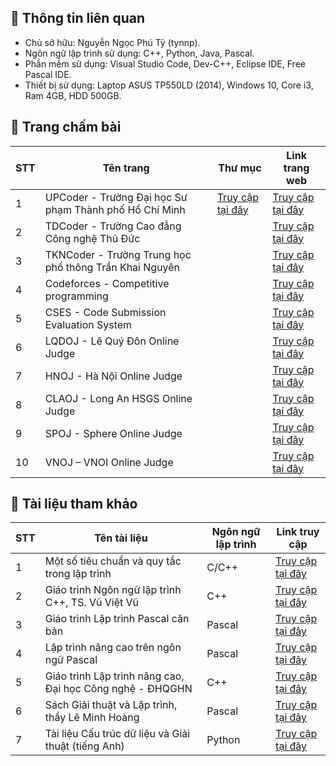 ## 📑 Thông tin liên quan
- Chủ sở hữu: Nguyễn Ngọc Phú Tỷ (tynnp).
- Ngôn ngữ lập trình sử dụng: C++, Python, Java, Pascal.
- Phần mềm sử dụng: Visual Studio Code, Dev-C++, Eclipse IDE, Free Pascal IDE.
- Thiết bị sử dụng: Laptop ASUS TP550LD (2014), Windows 10, Core i3, Ram 4GB, HDD 500GB.

## 📰 Trang chấm bài
| STT | Tên trang | Thư mục | Link trang web |
| --- | --------- | ------- | -------------- |
| 1 | UPCoder - Trường Đại học Sư phạm Thành phố Hồ Chí Minh| [Truy cập tại đây](https://github.com/tynnp/practice/tree/main/UPCODER) | [Truy cập tại đây](http://upcoder.xyz/) |
| 2 | TDCoder - Trường Cao đẳng Công nghệ Thủ Đức| | [Truy cập tại đây](http://tdc.upcoder.xyz/) |
| 3 | TKNCoder - Trường Trung học phổ thông Trần Khai Nguyên| | [Truy cập tại đây](https://tkncoder.net/) |
| 4 | Codeforces - Competitive programming | | [Truy cập tại đây](https://codeforces.com/) |
| 5 | CSES - Code Submission Evaluation System | | [Truy cập tại đây](https://cses.fi/) |
| 6 | LQDOJ - Lê Quý Đôn Online Judge | | [Truy cập tại đây](https://lqdoj.edu.vn/) |
| 7 | HNOJ - Hà Nội Online Judge | | [Truy cập tại đây](https://hnoj.edu.vn/) |
| 8 | CLAOJ - Long An HSGS Online Judge | | [Truy cập tại đây](https://claoj.edu.vn/) |
| 9 | SPOJ - Sphere Online Judge | | [Truy cập tại đây](https://www.spoj.com/) |
| 10 | VNOJ – VNOI Online Judge | | [Truy cập tại đây](https://oj.vnoi.info/) |

## 📖 Tài liệu tham khảo
| STT | Tên tài liệu | Ngôn ngữ lập trình | Link truy cập |
| --- | ------------ | ------------------ | ------------- |
| 1 | Một số tiêu chuẩn và quy tắc trong lập trình | C/C++ | [Truy cập tại đây](https://drive.google.com/file/d/1FT-mRXZp9MxwrRVJgp7JliGQ2LeXghqQ/view?usp=drive_link) |
| 2 | Giáo trình Ngôn ngữ lập trình C++, TS. Vũ Việt Vũ | C++ | [Truy cập tại đây](https://drive.google.com/file/d/1irk1Zmyggyqnet68xD19pWMtEGtoJ-8S/view?usp=drive_link) |
| 3 | Giáo trình Lập trình Pascal căn bản | Pascal | [Truy cập tại đây](https://drive.google.com/file/d/1kTKOl0WyELjz3CaCaYPqdeCCukmxp1ZS/view?usp=drive_link) |
| 4 | Lập trình nâng cao trên ngôn ngữ Pascal | Pascal | [Truy cập tại đây](https://drive.google.com/file/d/1UGS2blij3ckfGVV8oRZGrig2HrghVXhF/view?usp=drive_link) |
| 5 | Giáo trình Lập trình nâng cao, Đại học Công nghệ - ĐHQGHN | C++ | [Truy cập tại đây](https://drive.google.com/file/d/1ryjaKFNL0EkQvhu8S5TuKqResflmkqdf/view?usp=drive_link) |
| 6 | Sách Giải thuật và Lập trình, thầy Lê Minh Hoàng | Pascal | [Truy cập tại đây](https://drive.google.com/file/d/1KFlo3yf20CgijqOF_ipvKquQS-OFT_j5/view?usp=drive_link) |
| 7 | Tài liệu Cấu trúc dữ liệu và Giải thuật (tiếng Anh) | Python | [Truy cập tại đây](https://drive.google.com/file/d/138uYTcWdgXKOEqF_8rw14y03szUDjmlD/view?usp=drive_link) |
